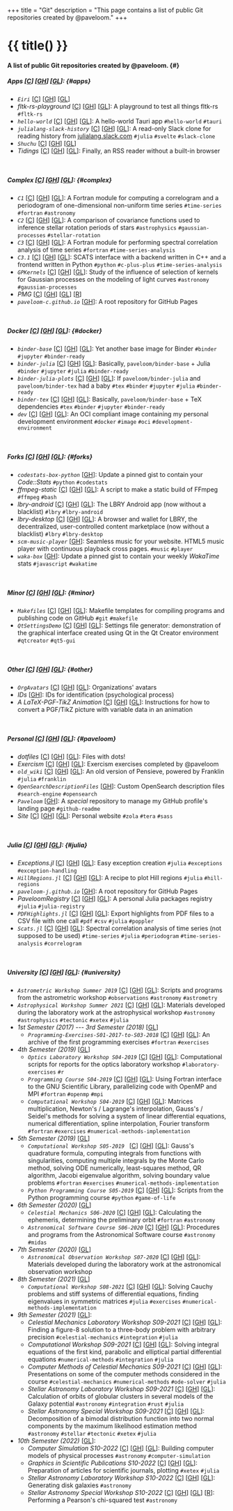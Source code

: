 +++
title = "Git"
description = "This page contains a list of public Git repositories created by @paveloom."
+++

# {{ title() }}
#### A list of public Git repositories created by @paveloom. {#}

##### Apps [[C](https://codeberg.org/paveloom-a)] [[GH](https://github.com/paveloom-a)] [[GL](https://gitlab.com/paveloom-g/apps)]: {#apps}
- *`Eiri`* [[C](https://codeberg.org/paveloom-a/Eiri)] [[GH](https://github.com/paveloom-a/Eiri)] [[GL](https://gitlab.com/paveloom-g/apps/Eiri)]
- *fltk-rs-playground* [[C](https://codeberg.org/paveloom-a/fltk-rs-playground)] [[GH](https://github.com/paveloom-a/fltk-rs-playground)] [[GL](https://gitlab.com/paveloom-g/apps/fltk-rs-playground)]: A playground to test all things fltk-rs `#fltk-rs`
- *`hello-world`* [[C](https://codeberg.org/paveloom-a/hello-world)] [[GH](https://github.com/paveloom-a/hello-world)] [[GL](https://gitlab.com/paveloom-g/apps/hello-world)]: A hello-world Tauri app `#hello-world` `#tauri`
- *`julialang-slack-history`* [[C](https://codeberg.org/paveloom-a/julialang-slack-history)] [[GH](https://github.com/paveloom-a/julialang-slack-history)] [[GL](https://gitlab.com/paveloom-g/apps/julialang-slack-history)]: A read-only Slack clone for reading history from [julialang.slack.com](https://julialang.slack.com) `#julia` `#svelte` `#slack-clone`
- *`Shuchu`* [[C](https://codeberg.org/paveloom-a/Shuchu)] [[GH](https://github.com/paveloom-a/Shuchu)] [[GL](https://gitlab.com/paveloom-g/apps/Shuchu)]
- *Tidings* [[C](https://codeberg.org/paveloom-a/Tidings)] [[GH](https://github.com/paveloom-a/Tidings/)] [[GL](https://gitlab.com/paveloom-g/apps/Tidings)]: Finally, an RSS reader without a built-in browser

<br>

##### Complex [[C](https://codeberg.org/paveloom-c)] [[GH](https://github.com/paveloom-c)] [[GL](https://gitlab.com/paveloom-g/complex)]: {#complex}
- *`C1`* [[C](https://codeberg.org/paveloom-c/C1)] [[GH](https://github.com/paveloom-c/C1)] [[GL](https://gitlab.com/paveloom-g/complex/C1)]: A Fortran module for computing a correlogram and a periodogram of one-dimensional non-uniform time series `#time-series` `#fortran` `#astronomy`
- *`C2`* [[C](https://codeberg.org/paveloom-c/C2)] [[GH](https://github.com/paveloom-c/C2)] [[GL](https://gitlab.com/paveloom-g/complex/C2)]: A comparison of covariance functions used to inference stellar rotation periods of stars `#astrophysics` `#gaussian-processes` `#stellar-rotation`
- *`C3`* [[C](https://codeberg.org/paveloom-c/C3)] [[GH](https://github.com/paveloom-c/C3)] [[GL](https://gitlab.com/paveloom-g/complex/C3)]: A Fortran module for performing spectral correlation analysis of time series `#fortran` `#time-series-analysis`
- *`C3.1`* [[C](https://codeberg.org/paveloom-c/C3.1)] [[GH](https://github.com/paveloom-c/C3.1)] [[GL](https://gitlab.com/paveloom-g/complex/C3.1)]: SCATS interface with a backend written in C++ and a frontend written in Python `#python` `#c-plus-plus` `#time-series-analysis`
- *`GPKernels`* [[C](https://codeberg.org/paveloom-c/GPKernels)] [[GH](https://github.com/paveloom-c/GPKernels)] [[GL](https://gitlab.com/paveloom-g/complex/GPKernels)]: Study of the influence of selection of kernels for Gaussian processes on the modeling of light curves `#astronomy` `#gaussian-processes`
- *PMG* [[C](https://codeberg.org/paveloom-c/PMG)] [[GH](https://github.com/paveloom-c/PMG)] [[GL](https://gitlab.com/paveloom-g/complex/PMG)] [[R](https://app.radicle.network/seeds/pine.radicle.garden/rad:git:hnrkfwgg3khhx8keec53drptixg16xqhud3oo)]
- *`paveloom-c.github.io`* [[GH](https://github.com/paveloom-c/paveloom-c.github.io)]: A root repository for GitHub Pages

<br>

##### Docker [[C](https://codeberg.org/paveloom-d)] [[GH](https://github.com/paveloom-d)] [[GL](https://gitlab.com/paveloom-g/docker)]: {#docker}

- *`binder-base`* [[C](https://codeberg.org/paveloom-d/binder-base)] [[GH](https://github.com/paveloom-d/binder-base)] [[GL](https://gitlab.com/paveloom-g/docker/binder-base)]: Yet another base image for Binder `#binder` `#jupyter` `#binder-ready`
- *`binder-julia`* [[C](https://codeberg.org/paveloom-d/binder-julia)] [[GH](https://github.com/paveloom-d/binder-julia)] [[GL](https://gitlab.com/paveloom-g/docker/binder-julia)]: Basically, `paveloom/binder-base` + Julia `#binder` `#jupyter` `#julia` `#binder-ready`
- *`binder-julia-plots`* [[C](https://codeberg.org/paveloom-d/binder-julia-plots)] [[GH](https://github.com/paveloom-d/binder-julia-plots)] [[GL](https://gitlab.com/paveloom-g/docker/binder-julia-plots)]: If `paveloom/binder-julia` and `paveloom/binder-tex` had a baby `#tex` `#binder` `#jupyter` `#julia` `#binder-ready`
- *`binder-tex`* [[C](https://codeberg.org/paveloom-d/binder-tex)] [[GH](https://github.com/paveloom-d/binder-tex)] [[GL](https://gitlab.com/paveloom-g/docker/binder-tex)]: Basically, `paveloom/binder-base` + TeX dependencies `#tex` `#binder` `#jupyter` `#binder-ready`
- *`dev`* [[C](https://codeberg.org/paveloom-d/dev)] [[GH](https://github.com/paveloom-d/dev)] [[GL](https://gitlab.com/paveloom-g/docker/dev)]: An OCI compliant image containing my personal development environment `#docker` `#image` `#oci` `#development-environment`

<br>

##### Forks [[C](https://codeberg.org/paveloom-f/)] [[GH](https://github.com/paveloom-f)] [[GL](https://gitlab.com/paveloom-g/forks)]: {#forks}
- *`codestats-box-python`* [[GH](https://github.com/paveloom-f/codestats-box-python)]: Update a pinned gist to contain your *Code::Stats* `#python` `#codestats`
- *ffmpeg-static* [[C](https://codeberg.org/paveloom-f/ffmpeg-static)] [[GH](https://github.com/paveloom-f/ffmpeg-static)] [[GL](https://gitlab.com/paveloom-g/forks/ffmpeg-static)]: A script to make a static build of FFmpeg `#ffmpeg` `#bash`
- *lbry-android* [[C](https://codeberg.org/paveloom-f/lbry-android)] [[GH](https://github.com/paveloom-f/lbry-android)] [[GL](https://gitlab.com/paveloom-g/forks/lbry-android)]: The LBRY Android app (now without a blacklist) `#lbry` `#lbry-android`
- *lbry-desktop* [[C](https://codeberg.org/paveloom-f/lbry-desktop)] [[GH](https://github.com/paveloom-f/lbry-desktop)] [[GL](https://gitlab.com/paveloom-g/forks/lbry-desktop)]: A browser and wallet for LBRY, the decentralized, user-controlled content marketplace (now without a blacklist) `#lbry` `#lbry-desktop`
- *`scm-music-player`* [[GH](https://github.com/paveloom-f/scm-music-player)]: Seamless music for your website. HTML5 music player with continuous playback cross pages. `#music` `#player`
- *`waka-box`* [[GH](https://github.com/paveloom-f/waka-box)]: Update a pinned gist to contain your weekly _WakaTime_ stats `#javascript` `#wakatime`

<br>

##### Minor [[C](https://codeberg.org/paveloom-m)] [[GH](https://github.com/paveloom-m)] [[GL](https://gitlab.com/paveloom-g/minor)]: {#minor}
- *`Makefiles`* [[C](https://codeberg.org/paveloom-m/Makefiles)] [[GH](https://github.com/paveloom-m/Makefiles)] [[GL](https://gitlab.com/paveloom-g/minor/Makefiles)]: Makefile templates for compiling programs and publishing code on GitHub `#git` `#makefile`
- *`QtSettingsDemo`* [[C](https://codeberg.org/paveloom-m/QtSettingsDemo)] [[GH](https://github.com/paveloom-m/QtSettingsDemo)] [[GL](https://gitlab.com/paveloom-g/minor/QtSettingsDemo)]: Settings file generator: demonstration of the graphical interface created using Qt in the Qt Creator environment `#qtcreator` `#qt5-gui`

<br>

##### Other [[C](https://codeberg.org/paveloom-o)] [[GH](https://github.com/paveloom-o)] [[GL](https://gitlab.com/paveloom-g/other)]: {#other}
- *`OrgAvatars`* [[C](https://codeberg.org/paveloom-o/OrgAvatars)] [[GH](https://github.com/paveloom-o/OrgAvatars)] [[GL](https://gitlab.com/paveloom-g/other/OrgAvatars)]: Organizations' avatars
- *IDs* [[GH](https://github.com/paveloom-o/IDs)]: IDs for identification (psychological process)
- *A LaTeX-PGF-TikZ Animation* [[C](https://codeberg.org/paveloom-o/A-LaTeX-PGF-TikZ-Animation)] [[GH](https://github.com/paveloom-o/A-LaTeX-PGF-TikZ-Animation)] [[GL](https://gitlab.com/paveloom-g/other/a-latex-pgf-tikz-animation)]: Instructions for how to convert a PGF/TikZ picture with variable data in an animation

<br>

##### Personal [[C](https://codeberg.org/Paveloom)] [[GH](https://github.com/Paveloom)] [[GL](https://gitlab.com/paveloom-g/personal)]: {#paveloom}
- *dotfiles* [[C](https://codeberg.org/paveloom/dotfiles)] [[GH](https://github.com/Paveloom/dotfiles)] [[GL](https://gitlab.com/paveloom-g/personal/dotfiles)]: Files with dots!
- *Exercism* [[C](https://codeberg.org/paveloom/Exercism)] [[GH](https://github.com/Paveloom/Exercism)] [[GL](https://gitlab.com/paveloom-g/personal/Exercism)]: Exercism exercises completed by @paveloom
- *`old_wiki`* [[C](https://codeberg.org/paveloom/old_wiki)] [[GH](https://github.com/Paveloom/old_wiki)] [[GL](https://gitlab.com/paveloom-g/personal/old_wiki)]: An old version of Pensieve, powered by Franklin `#julia` `#franklin`
- *`OpenSearchDescriptionFiles`* [[GH](https://github.com/Paveloom/OpenSearchDescriptionFiles)]: Custom OpenSearch description files  `#search-engine` `#opensearch`
- *`Paveloom`* [[GH](https://github.com/Paveloom/Paveloom)]: A *special* repository to manage my GitHub profile's landing page `#github-readme`
- *Site* [[C](https://codeberg.org/paveloom/pages)] [[GH](https://github.com/Paveloom/paveloom.github.io)] [[GL](https://gitlab.com/paveloom-g/personal/site)]: Personal website `#zola` `#tera` `#sass`

<br>

##### Julia [[C](https://codeberg.org/paveloom-j)] [[GH](https://github.com/paveloom-j)] [[GL](https://gitlab.com/paveloom-g/julia)]: {#julia}
- *Exceptions.jl* [[C](https://codeberg.org/paveloom-j/Exceptions.jl)] [[GH](https://github.com/paveloom-j/Exceptions.jl)] [[GL](https://gitlab.com/paveloom-g/julia/Exceptions.jl)]: Easy exception creation `#julia` `#exceptions` `#exception-handling`
- *`HillRegions.jl`* [[C](https://codeberg.org/paveloom-j/HillRegions.jl)] [[GH](https://github.com/paveloom-j/HillRegions.jl)] [[GL](https://gitlab.com/paveloom-g/julia/HillRegions.jl)]: A recipe to plot Hill regions `#julia` `#hill-regions`
- *`paveloom-j.github.io`* [[GH](https://github.com/paveloom-j/paveloom-j.github.io)]: A root repository for GitHub Pages
- *PaveloomRegistry* [[C](https://codeberg.org/paveloom-j/PaveloomRegistry)] [[GH](https://github.com/paveloom-j/PaveloomRegistry)] [[GL](https://gitlab.com/paveloom-g/julia/PaveloomRegistry)]: A personal Julia packages registry `#julia` `#julia-registry`
- *`PDFHighlights.jl`* [[C](https://codeberg.org/paveloom-j/PDFHighlights.jl)] [[GH](https://github.com/paveloom-j/PDFHighlights.jl)] [[GL](https://gitlab.com/paveloom-g/julia/PDFHighlights.jl)]: Export highlights from PDF files to a CSV file with one call `#pdf` `#csv` `#julia` `#poppler`
- *`Scats.jl`* [[C](https://codeberg.org/paveloom-j/Scats.jl)] [[GH](https://github.com/paveloom-j/Scats.jl)] [[GL](https://gitlab.com/paveloom-g/julia/Scats.jl)]: Spectral correlation analysis of time series (not supposed to be used) `#time-series` `#julia` `#periodogram` `#time-series-analysis` `#correlogram`

<br>

##### University [[C](https://codeberg.org/paveloom-university)] [[GH](https://github.com/paveloom-university)] [[GL](https://gitlab.com/paveloom-g/university)]: {#university}
- *`Astrometric Workshop Summer 2019`* [[C](https://codeberg.org/paveloom-university/Astrometric-Workshop-Summer-2019)] [[GH](https://github.com/paveloom-university/Astrometric-Workshop-Summer-2019)] [[GL](https://gitlab.com/paveloom-g/university/astrometric-workshop-summer-2019)]: Scripts and programs from the astrometric workshop `#observations`  `#astronomy` `#astrometry`
- *`Astrophysical Workshop Summer 2021`* [[C](https://codeberg.org/paveloom-university/Astrophysical-Workshop-Summer-2021)] [[GH](https://github.com/paveloom-university/Astrophysical-Workshop-Summer-2021)] [[GL](https://gitlab.com/paveloom-g/university/astrophysical-workshop-summer-2021)]: Materials developed during the laboratory work at the astrophysical workshop `#astronomy` `#astrophysics` `#tectonic` `#xetex` `#julia`
- *1st Semester (2017) --- 3rd Semester (2018)* [[GL](https://gitlab.com/paveloom-g/university/s01-2017-to-s03-2018)]
  - *`Programming-Exercises-S01-2017-to-S03-2018`* [[C](https://codeberg.org/paveloom-university/Programming-Exercises-S01-2017-to-S03-2018)] [[GH](https://github.com/paveloom-university/Programming-Exercises-S01-2017-to-S03-2018)] [[GL](https://gitlab.com/paveloom-g/university/s01-2017-to-s03-2018/programming-exercises)]: An archive of the first programming exercises `#fortran` `#exercises`
- *4th Semester (2019)* [[GL](https://gitlab.com/paveloom-g/university/s04-2019)]
  - *`Optics Laboratory Workshop S04-2019`* [[C](https://codeberg.org/paveloom-university/Optics-Laboratory-Workshop-S04-2019)] [[GH](https://github.com/paveloom-university/Optics-Laboratory-Workshop-S04-2019)] [[GL](https://gitlab.com/paveloom-g/university/s04-2019/optics-laboratory-workshop)]: Computational scripts for reports for the optics laboratory workshop `#laboratory-exercises` `#r`
  - *`Programming Course S04-2019`* [[C](https://codeberg.org/paveloom-university/Programming-Course-S04-2019)] [[GH](https://github.com/paveloom-university/Programming-Course-S04-2019)] [[GL](https://gitlab.com/paveloom-g/university/s04-2019/programming-course)]: Using Fortran interface to the GNU Scientific Library, parallelizing code with OpenMP and MPI `#fortran` `#openmp` `#mpi`
  - *`Computational Workshop S04-2019`* [[C](https://codeberg.org/paveloom-university/Computational-Workshop-S04-2019)] [[GH](https://github.com/paveloom-university/Computational-Workshop-S04-2019)] [[GL](https://gitlab.com/paveloom-g/university/s04-2019/computational-workshop)]: Matrices multiplication, Newton's / Lagrange's interpolation, Gauss's / Seidel's methods for solving a system of linear differential equations, numerical differentiation, spline interpolation, Fourier transform `#fortran` `#exercises` `#numerical-methods-implementation`
- *5th Semester (2019)* [[GL](https://gitlab.com/paveloom-g/university/s05-2019)]
  - *`Computational Workshop S05-2019 `* [[C](https://codeberg.org/paveloom-university/Computational-Workshop-S05-2019)] [[GH](https://github.com/paveloom-university/Computational-Workshop-S05-2019)] [[GL](https://gitlab.com/paveloom-g/university/s05-2019/computational-workshop)]: Gauss's quadrature formula, computing integrals from functions with singularities, computing multiple integrals by the Monte Carlo method, solving ODE numerically, least-squares method, QR algorithm, Jacobi eigenvalue algorithm, solving boundary value problems `#fortran` `#exercises` `#numerical-methods-implementation`
  - *`Python Programming Course S05-2019`* [[C](https://codeberg.org/paveloom-university/Python-Programming-Course-S05-2019)] [[GH](https://github.com/paveloom-university/Python-Programming-Course-S05-2019)] [[GL](https://gitlab.com/paveloom-g/university/s05-2019/python-programming-course)]: Scripts from the Python programming course `#python` `#game-of-life`
- *6th Semester (2020)* [[GL](https://gitlab.com/paveloom-g/university/s06-2020)]
  - *`Celestial Mechanics S06-2020`* [[C](https://codeberg.org/paveloom-university/Celestial-Mechanics-S06-2020)] [[GH](https://github.com/paveloom-university/Celestial-Mechanics-S06-2020)] [[GL](https://gitlab.com/paveloom-g/university/s06-2020/celestial-mechanics)]: Calculating the ephemeris, determining the preliminary orbit `#fortran` `#astronomy`
  - *`Astronomical Software Course S06-2020`* [[C](https://codeberg.org/paveloom-university/Astronomical-Software-Course-S06-2020)] [[GH](https://github.com/paveloom-university/Astronomical-Software-Course-S06-2020)] [[GL](https://gitlab.com/paveloom-g/university/s06-2020/astronomical-software-course)]: Procedures and programs from the Astronomical Software course `#astronomy` `#midas`
- *7th Semester (2020)* [[GL](https://gitlab.com/paveloom-g/university/s07-2020)]
  - *`Astronomical Observation Workshop S07-2020`* [[C](https://codeberg.org/paveloom-university/Astronomical-Observation-Workshop-S07-2020)] [[GH](https://github.com/paveloom-university/Astronomical-Observation-Workshop-S07-2020)] [[GL](https://gitlab.com/paveloom-g/university/s07-2020/astronomical-observation-workshop-s07-2020)]: Materials developed during the laboratory work at the astronomical observation workshop
- *8th Semester (2021)* [[GL](https://gitlab.com/paveloom-g/university/s08-2021)]
  - *`Computational Workshop S08-2021`* [[C](https://codeberg.org/paveloom-university/Computational-Workshop-S08-2021/settings)] [[GH](https://github.com/paveloom-university/Computational-Workshop-S08-2021)] [[GL](https://gitlab.com/paveloom-g/university/s08-2021/computational-workshop)]: Solving Cauchy problems and stiff systems of differential equations, finding eigenvalues in symmetric matrices `#julia` `#exercises` `#numerical-methods-implementation`
- *9th Semester (2021)* [[GL](https://gitlab.com/paveloom-g/university/s09-2021)]:
  - *Celestial Mechanics Laboratory Workshop S09-2021* [[C](https://codeberg.org/paveloom-university/Celestial-Mechanics-Laboratory-Workshop-S09-2021)] [[GH](https://github.com/paveloom-university/Celestial-Mechanics-Laboratory-Workshop-S09-2021)] [[GL](https://gitlab.com/paveloom-g/university/s09-2021/celestial-mechanics-laboratory-workshop)]: Finding a figure-8 solution to a three-body problem with arbitrary precision `#celestial-mechanics` `#integration` `#julia`
  - *Computational Workshop S09-2021* [[C](https://codeberg.org/paveloom-university/Computational-Workshop-S09-2021)] [[GH](https://github.com/paveloom-university/Computational-Workshop-S09-2021)] [[GL](https://gitlab.com/paveloom-g/university/s09-2021/computational-workshop)]: Solving integral equations of the first kind, parabolic and elliptical partial differential equations `#numerical-methods` `#integration` `#julia`
  - *Computer Methods of Celestial Mechanics S09-2021* [[C](https://codeberg.org/paveloom-university/Computer-Methods-of-Celestial-Mechanics-S09-2021)] [[GH](https://github.com/paveloom-university/Computer-Methods-of-Celestial-Mechanics-S09-2021)] [[GL](https://gitlab.com/paveloom-g/university/s09-2021/computer-methods-of-celestial-mechanics)]: Presentations on some of the computer methods considered in the course `#celestial-mechanics` `#numerical-methods` `#ode-solver` `#julia`
  - *Stellar Astronomy Laboratory Workshop S09-2021* [[C](https://codeberg.org/paveloom-university/Stellar-Astronomy-Laboratory-Workshop-S09-2021)] [[GH](https://github.com/paveloom-university/Stellar-Astronomy-Laboratory-Workshop-S09-2021)] [[GL](https://gitlab.com/paveloom-g/university/s09-2021/stellar-astronomy-laboratory-workshop)]: Calculation of orbits of globular clusters in several models of the Galaxy potential `#astronomy` `#integration` `#rust` `#julia`
  - *Stellar Astronomy Special Workshop S09-2021* [[C](https://codeberg.org/paveloom-university/Stellar-Astronomy-Special-Workshop-S09-2021)] [[GH](https://github.com/paveloom-university/Stellar-Astronomy-Special-Workshop-S09-2021)] [[GL](https://gitlab.com/paveloom-g/university/s09-2021/stellar-astronomy-special-workshop)]: Decomposition of a bimodal distribution function into two normal components by the maximum likelihood estimation method `#astronomy` `#stellar` `#tectonic` `#xetex` `#julia`
- *10th Semester (2022)* [[GL](https://gitlab.com/paveloom-g/university/s10-2022)]:
  - *Computer Simulation S10-2022* [[C](https://codeberg.org/paveloom-university/Computer-Simulation-S10-2022)] [[GH](https://github.com/paveloom-university/Computer-Simulation-S10-2022)] [[GL](https://gitlab.com/paveloom-g/university/s10-2022/computer-simulation)]: Building computer models of physical processes `#astronomy` `#computer-simulation`
  - *Graphics in Scientific Publications S10-2022* [[C](https://codeberg.org/paveloom-university/Graphics-in-Scientific-Publications-S10-2022)] [[GH](https://github.com/paveloom-university/Graphics-in-Scientific-Publications-S10-2022)] [[GL](https://gitlab.com/paveloom-g/university/s10-2022/graphics-in-scientific-publications)]: Preparation of articles for scientific journals, plotting `#xetex` `#julia`
  - *Stellar Astronomy Laboratory Workshop S10-2022* [[C](https://codeberg.org/paveloom-university/Stellar-Astronomy-Laboratory-Workshop-S10-2022)] [[GH](https://github.com/paveloom-university/Stellar-Astronomy-Laboratory-Workshop-S10-2022)] [[GL](https://gitlab.com/paveloom-g/university/s10-2022/stellar-astronomy-laboratory-workshop)]: Generating disk galaxies `#astronomy`
  - *Stellar Astronomy Special Workshop S10-2022* [[C](https://codeberg.org/paveloom-university/Stellar-Astronomy-Special-Workshop-S10-2022)] [[GH](https://github.com/paveloom-university/Stellar-Astronomy-Special-Workshop-S10-2022)] [[GL](https://gitlab.com/paveloom-g/university/s10-2022/stellar-astronomy-special-workshop)] [[R](https://app.radicle.network/seeds/pine.radicle.garden/rad:git:hnrkdndabtj4dacxdmnh7grmbo5d1oz1jacso)]: Performing a Pearson's chi-squared test `#astronomy`
